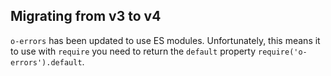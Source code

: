 ## Migrating from v3 to v4
`o-errors` has been updated to use ES modules. Unfortunately, this means it to use with `require` you need to return the `default` property `require('o-errors').default`.
